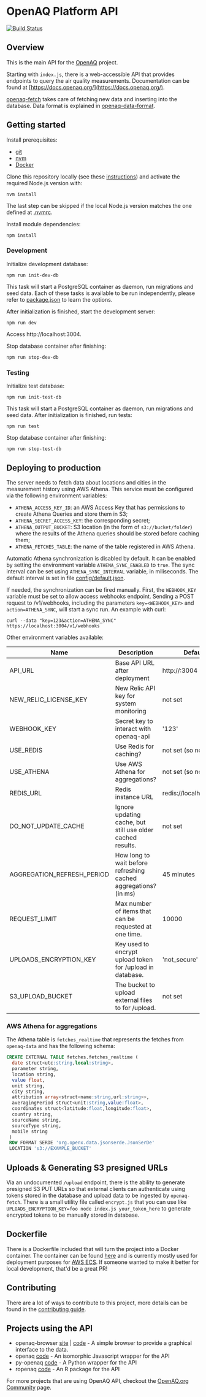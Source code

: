 # OpenAQ Platform API
[![Build Status](https://travis-ci.org/openaq/openaq-api.svg?branch=master)](https://travis-ci.org/openaq/openaq-api)

## Overview
This is the main API for the [OpenAQ](https://openaq.org) project.

Starting with `index.js`, there is a web-accessible API that provides endpoints to query the air quality measurements. Documentation can be found at [https://docs.openaq.org/](https://docs.openaq.org/).

[openaq-fetch](https://github.com/openaq/openaq-fetch) takes care of fetching new data and inserting into the database. Data format is explained in [openaq-data-format](https://github.com/openaq/openaq-data-format).

## Getting started

Install prerequisites:

- [git](https://git-scm.com)
- [nvm](https://github.com/creationix/nvm)
- [Docker](https://www.docker.com/)

Clone this repository locally (see these [instructions](https://help.github.com/en/articles/cloning-a-repository)) and activate the required Node.js version with:

`nvm install`

The last step can be skipped if the local Node.js version matches the one defined at [.nvmrc](.nvmrc). 

Install module dependencies:

`npm install`

### Development

Initialize development database:

`npm run init-dev-db`

This task will start a PostgreSQL container as daemon, run migrations and seed data. Each of these tasks is available to be run independently, please refer to [package.json](package.json) to learn the options.

After initialization is finished, start the development server:

`npm run dev`

Access http://localhost:3004.

Stop database container after finishing:

`npm run stop-dev-db`

### Testing 

Initialize test database:

`npm run init-test-db`

This task will start a PostgreSQL container as daemon, run migrations and seed data. After initialization is finished, run tests:

`npm run test`

Stop database container after finishing:

`npm run stop-test-db`

## Deploying to production

The server needs to fetch data about locations and cities in the measurement history using AWS Athena. This service must be configured via the following environment variables:

- `ATHENA_ACCESS_KEY_ID`: an AWS Access Key that has permissions to create Athena Queries and store them in S3;
- `ATHENA_SECRET_ACCESS_KEY`: the corresponding secret;
- `ATHENA_OUTPUT_BUCKET`: S3 location (in the form of `s3://bucket/folder`) where the results of the Athena queries should be stored before caching them;
- `ATHENA_FETCHES_TABLE`: the name of the table registered in AWS Athena.

Automatic Athena synchronization is disabled by default. It can be enabled by setting the environment variable `ATHENA_SYNC_ENABLED` to `true`. The sync interval can be set using `ATHENA_SYNC_INTERVAL` variable, in miliseconds. The default interval is set in file [config/default.json](config/default.json).

If needed, the synchronization can be fired manually. First, the `WEBHOOK_KEY` variable must be set to allow access webhooks endpoint. Sending a POST request to /v1/webhooks, including the parameters `key=<WEBHOOK_KEY>` and `action=ATHENA_SYNC`, will start a sync run. An example with curl:

```
curl --data "key=123&action=ATHENA_SYNC" https://localhost:3004/v1/webhooks
```

Other environment variables available:

| Name | Description | Default |
|---|---|---|
| API_URL | Base API URL after deployment | http://<hostname>:3004 |
| NEW_RELIC_LICENSE_KEY | New Relic API key for system monitoring | not set |
| WEBHOOK_KEY | Secret key to interact with openaq-api | '123' |
| USE_REDIS | Use Redis for caching? | not set (so not used) |
| USE_ATHENA | Use AWS Athena for aggregations? | not set (so not used) |
| REDIS_URL | Redis instance URL | redis://localhost:6379 |
| DO_NOT_UPDATE_CACHE | Ignore updating cache, but still use older cached results. | not set |
| AGGREGATION_REFRESH_PERIOD | How long to wait before refreshing cached aggregations? (in ms) | 45 minutes |
| REQUEST_LIMIT | Max number of items that can be requested at one time. | 10000 |
| UPLOADS_ENCRYPTION_KEY | Key used to encrypt upload token for /upload in database. | 'not_secure' |
| S3_UPLOAD_BUCKET | The bucket to upload external files to for /upload. | not set |

### AWS Athena for aggregations


The Athena table is `fetches_realtime` that represents the fetches from `openaq-data` and has the following schema:

```sql
CREATE EXTERNAL TABLE fetches.fetches_realtime (
  date struct<utc:string,local:string>,
  parameter string,
  location string,
  value float,
  unit string,
  city string,
  attribution array<struct<name:string,url:string>>,
  averagingPeriod struct<unit:string,value:float>,
  coordinates struct<latitude:float,longitude:float>,
  country string,
  sourceName string,
  sourceType string,
  mobile string
 )
 ROW FORMAT SERDE 'org.openx.data.jsonserde.JsonSerDe'
 LOCATION 's3://EXAMPLE_BUCKET'
```

## Uploads & Generating S3 presigned URLs

Via an undocumented `/upload` endpoint, there is the ability to generate presigned S3 PUT URLs so that external clients can authenticate using tokens stored in the database and upload data to be ingested by `openaq-fetch`. There is a small utility file called `encrypt.js` that you can use like `UPLOADS_ENCRYPTION_KEY=foo node index.js your_token_here` to generate encrypted tokens to be manually stored in database.

## Dockerfile

There is a Dockerfile included that will turn the project into a Docker container. The container can be found [here](https://hub.docker.com/r/flasher/openaq-api/) and is currently mostly used for deployment purposes for [AWS ECS](https://aws.amazon.com/ecs/). If someone wanted to make it better for local development, that'd be a great PR!

## Contributing
There are a lot of ways to contribute to this project, more details can be found in the [contributing guide](CONTRIBUTING.md).

## Projects using the API

- openaq-browser [site](http://dolugen.github.io/openaq-browser) | [code](https://github.com/dolugen/openaq-browser) - A simple browser to provide a graphical interface to the data.
- openaq [code](https://github.com/nickolasclarke/openaq) - An isomorphic Javascript wrapper for the API
- py-openaq [code](https://github.com/dhhagan/py-openaq) - A Python wrapper for the API
- ropenaq [code](https://github.com/ropenscilabs/ropenaq) - An R package for the API

For more projects that are using OpenAQ API, checkout the [OpenAQ.org Community](https://openaq.org/#/community) page.
